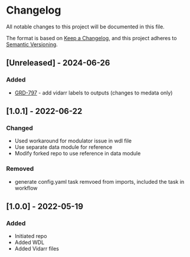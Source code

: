 # Changelog
All notable changes to this project will be documented in this file.

The format is based on [Keep a Changelog](https://keepachangelog.com/en/1.0.0/),
and this project adheres to [Semantic Versioning](https://semver.org/spec/v2.0.0.html).

## [Unreleased] - 2024-06-26
### Added
- [GRD-797](https://jira.oicr.on.ca/browse/GRD-797) - add vidarr labels to outputs (changes to medata only)

## [1.0.1] - 2022-06-22
### Changed
- Used workaround for modulator issue in wdl file
- Use separate data module for reference
- Modify forked repo to use reference in data module
### Removed
- generate config.yaml task remvoed from imports, included the task in workflow

## [1.0.0] - 2022-05-19
### Added
- Initiated repo
- Added WDL
- Added Vidarr files


